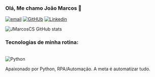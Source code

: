 ### Olá, Me chamo João Marcos 👋

[![email](https://img.shields.io/badge/Gmail-D14836?style=for-the-badge&logo=gmail&logoColor=white)]()
[![GitHUb](https://img.shields.io/badge/GitHub-100000?style=for-the-badge&logo=github&logoColor=white)](https://github.com/JMarcosCS)
[![Linkedin](https://img.shields.io/badge/LinkedIn-0077B5?style=for-the-badge&logo=linkedin&logoColor=white)](https://www.linkedin.com/in/jo%C3%A3o-marcos-cirilo-saccani-813757254/)

![JMarcosCS GitHub stats](https://github-readme-stats.vercel.app/api?username=JMarcosCS&show_icons=true&theme=dracula)

### Tecnologias de minha rotina:

<div style="display: inline_block"><br/>
    <img align="center" alt="Python" src=https://img.shields.io/badge/Python-3776AB?style=for-the-badge&logo=python&logoColor=white

</div><br/>


Apaixonado por Python, RPA/Automação. A meta é automatizar tudo.
